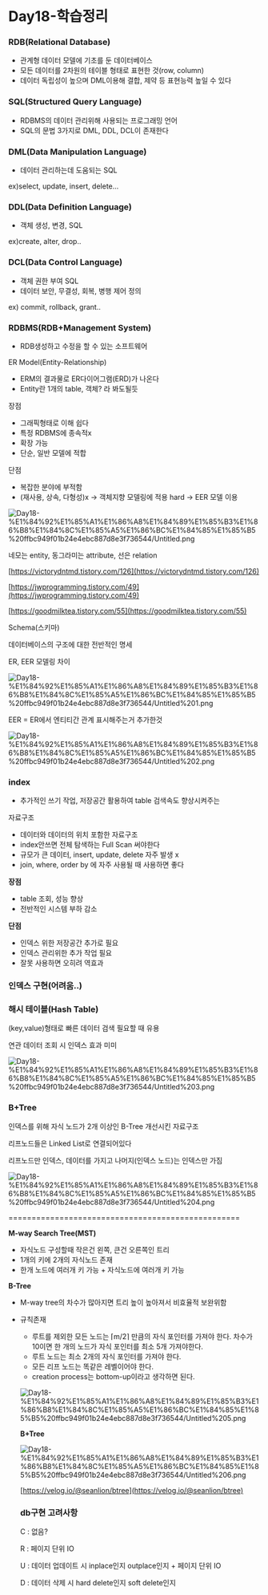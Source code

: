 # Day18-학습정리

### **RDB(Relational Database)**

- 관계형 데이터 모델에 기초를 둔 데이터베이스
- 모든 데이터를 2차원의 테이블 형태로 표현한 것(row, column)
- 데이터 독립성이 높으며 DML이용해 결합, 제약 등 표현능력 높일 수 있다

### **SQL(Structured Query Language)**

- RDBMS의 데이터 관리위해 사용되는 프로그래밍 언어
- SQL의 문법 3가지로 DML, DDL, DCL이 존재한다

### **DML(Data Manipulation Language)**

- 데이터 관리하는데 도움되는 SQL

 ex)select, update, insert, delete...

### **DDL(Data Definition Language)**

- 객체 생성, 변경,  SQL

ex)create, alter, drop..

### **DCL(Data Control Language)**

- 객체 권한 부여 SQL
- 데이터 보안, 무결성, 회복, 병행 제어 정의

ex) commit, rollback, grant..

### **RDBMS(RDB+Management System)**

- RDB생성하고 수정을 할 수 있는 소프트웨어

ER Model(Entity-Relationship)

- ERM의 결과물로 ER다이어그램(ERD)가 나온다
- Entity란 1개의 table, 객체? 라 봐도될듯

장점

- 그래픽형태로 이해 쉽다
- 특정 RDBMS에 종속적x
- 확장 가능
- 단순, 일반 모델에 적합

단점

- 복잡한 분야에 부적함
- (재사용, 상속, 다형성)x → 객체지향 모델링에 적용 hard → EER 모델 이용

![Day18-%E1%84%92%E1%85%A1%E1%86%A8%E1%84%89%E1%85%B3%E1%86%B8%E1%84%8C%E1%85%A5%E1%86%BC%E1%84%85%E1%85%B5%20ffbc949f01b24e4ebc887d8e3f736544/Untitled.png](Day18-%E1%84%92%E1%85%A1%E1%86%A8%E1%84%89%E1%85%B3%E1%86%B8%E1%84%8C%E1%85%A5%E1%86%BC%E1%84%85%E1%85%B5%20ffbc949f01b24e4ebc887d8e3f736544/Untitled.png)

네모는 entity, 동그라미는 attribute, 선은 relation

[https://victorydntmd.tistory.com/126](https://victorydntmd.tistory.com/126)

[https://jwprogramming.tistory.com/49](https://jwprogramming.tistory.com/49)

[https://goodmilktea.tistory.com/55](https://goodmilktea.tistory.com/55)

Schema(스키마)

데이터베이스의 구조에 대한 전반적인 명세

ER, EER 모델링 차이

![Day18-%E1%84%92%E1%85%A1%E1%86%A8%E1%84%89%E1%85%B3%E1%86%B8%E1%84%8C%E1%85%A5%E1%86%BC%E1%84%85%E1%85%B5%20ffbc949f01b24e4ebc887d8e3f736544/Untitled%201.png](Day18-%E1%84%92%E1%85%A1%E1%86%A8%E1%84%89%E1%85%B3%E1%86%B8%E1%84%8C%E1%85%A5%E1%86%BC%E1%84%85%E1%85%B5%20ffbc949f01b24e4ebc887d8e3f736544/Untitled%201.png)

EER = ER에서 엔티티간 관계 표시해주는거 추가한것

![Day18-%E1%84%92%E1%85%A1%E1%86%A8%E1%84%89%E1%85%B3%E1%86%B8%E1%84%8C%E1%85%A5%E1%86%BC%E1%84%85%E1%85%B5%20ffbc949f01b24e4ebc887d8e3f736544/Untitled%202.png](Day18-%E1%84%92%E1%85%A1%E1%86%A8%E1%84%89%E1%85%B3%E1%86%B8%E1%84%8C%E1%85%A5%E1%86%BC%E1%84%85%E1%85%B5%20ffbc949f01b24e4ebc887d8e3f736544/Untitled%202.png)

### **index**

- 추가적인 쓰기 작업, 저장공간 활용하여 table 검색속도 향상시켜주는

자료구조

- 데이터와 데이터의 위치 포함한 자료구조
- index안쓰면 전체 탐색하는 Full Scan 써야한다
- 규모가 큰 데이터, insert, update, delete 자주 발생 x
- join, where, order by 에 자주 사용될 때 사용하면 좋다

**장점**

- table 조회, 성능 향상
- 전반적인 시스템 부하 감소

**단점**

- 인덱스 위한 저장공간 추가로 필요
- 인덱스 관리위한 추가 작업 필요
- 잘못 사용하면 오히려 역효과

### **인덱스 구현(어려움..)**

### **해시 테이블(Hash Table)**

(key,value)형태로 빠른 데이터 검색 필요할 때 유용

연관 데이터 조회 시 인덱스 효과 미미

![Day18-%E1%84%92%E1%85%A1%E1%86%A8%E1%84%89%E1%85%B3%E1%86%B8%E1%84%8C%E1%85%A5%E1%86%BC%E1%84%85%E1%85%B5%20ffbc949f01b24e4ebc887d8e3f736544/Untitled%203.png](Day18-%E1%84%92%E1%85%A1%E1%86%A8%E1%84%89%E1%85%B3%E1%86%B8%E1%84%8C%E1%85%A5%E1%86%BC%E1%84%85%E1%85%B5%20ffbc949f01b24e4ebc887d8e3f736544/Untitled%203.png)

### **B+Tree**

인덱스를 위해 자식 노드가 2개 이상인 B-Tree 개선시킨 자료구조

리프노드들은 Linked List로 연결되어있다

리프노드만 인덱스, 데이터를 가지고 나머지(인덱스 노드)는 인덱스만 가짐

![Day18-%E1%84%92%E1%85%A1%E1%86%A8%E1%84%89%E1%85%B3%E1%86%B8%E1%84%8C%E1%85%A5%E1%86%BC%E1%84%85%E1%85%B5%20ffbc949f01b24e4ebc887d8e3f736544/Untitled%204.png](Day18-%E1%84%92%E1%85%A1%E1%86%A8%E1%84%89%E1%85%B3%E1%86%B8%E1%84%8C%E1%85%A5%E1%86%BC%E1%84%85%E1%85%B5%20ffbc949f01b24e4ebc887d8e3f736544/Untitled%204.png)

==================================================

**M-way Search Tree(MST)**

- 자식노드 구성할때 작은건 왼쪽, 큰건 오른쪽인 트리
- 1개의 키에 2개의 자식노드 존재
- 한개 노드에 여러개 키 가능 + 자식노드에 여러개 키 가능

**B-Tree**

- M-way tree의 차수가 많아지면 트리 높이 높아져서 비효율적 보완위함
- 규칙존재
    - 루트를 제외한 모든 노드는 ⌈m/2⌉ 만큼의 자식 포인터를 가져야 한다. 차수가 10이면 한 개의 노드가 자식 포인터를 최소 5개 가져야한다.
    - 루트 노드는 최소 2개의 자식 포인터를 가져야 한다.
    - 모든 리프 노드는 똑같은 레벨이어야 한다.
    - creation process는 bottom-up이라고 생각하면 된다.

    ![Day18-%E1%84%92%E1%85%A1%E1%86%A8%E1%84%89%E1%85%B3%E1%86%B8%E1%84%8C%E1%85%A5%E1%86%BC%E1%84%85%E1%85%B5%20ffbc949f01b24e4ebc887d8e3f736544/Untitled%205.png](Day18-%E1%84%92%E1%85%A1%E1%86%A8%E1%84%89%E1%85%B3%E1%86%B8%E1%84%8C%E1%85%A5%E1%86%BC%E1%84%85%E1%85%B5%20ffbc949f01b24e4ebc887d8e3f736544/Untitled%205.png)

    **B+Tree**

    ![Day18-%E1%84%92%E1%85%A1%E1%86%A8%E1%84%89%E1%85%B3%E1%86%B8%E1%84%8C%E1%85%A5%E1%86%BC%E1%84%85%E1%85%B5%20ffbc949f01b24e4ebc887d8e3f736544/Untitled%206.png](Day18-%E1%84%92%E1%85%A1%E1%86%A8%E1%84%89%E1%85%B3%E1%86%B8%E1%84%8C%E1%85%A5%E1%86%BC%E1%84%85%E1%85%B5%20ffbc949f01b24e4ebc887d8e3f736544/Untitled%206.png)

    [https://velog.io/@seanlion/btree](https://velog.io/@seanlion/btree)

    ### **db구현 고려사항**

    C : 없음?

    R : 페이지 단위 IO

    U : 데이터 업데이트 시 inplace인지 outplace인지 + 페이지 단위 IO

    D : 데이터 삭제 시 hard delete인지 soft delete인지